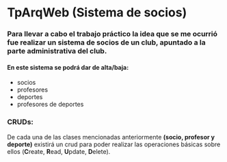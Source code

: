 # TpArqWeb (Sistema de socios)

### Para llevar a cabo el trabajo práctico la idea que se me ocurrió fue realizar un sistema de socios de un club, apuntado a la parte administrativa del club.

#### En este sistema se podrá dar de alta/baja: 

- socios
- profesores
- deportes
- profesores de deportes

### CRUDs:

De cada una de las clases mencionadas anteriormente **(socio, profesor y deporte)** existirá un crud para poder realizar las operaciones básicas sobre ellos (**C**reate, **R**ead, **U**pdate, **D**elete).
